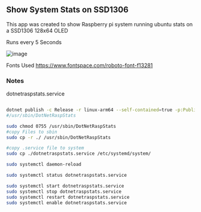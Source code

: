 ## Show System Stats on SSD1306
 This app was created to show Raspberry pi system running ubuntu stats on a SSD1306 128x64 OLED
 
 Runs every 5 Seconds
 
 ![image](https://github.com/timothydodd/DotNetRaspStats/assets/8201238/a0ff867e-8e43-46d1-b7a7-af6eed7aed21)

Fonts Used
https://www.fontspace.com/roboto-font-f13281


### Notes

dotnetraspstats.service
``` bash

dotnet publish -c Release -r linux-arm64 --self-contained=true -p:PublishSingleFile=true -p:GenerateRuntimeConfigurationFiles=true -o artifacts
#/usr/sbin/DotNetRaspStats

sudo chmod 0755 /usr/sbin/DotNetRaspStats
#copy Files to sbin
sudo cp -r ./ /usr/sbin/DotNetRaspStats

#copy .service file to system
sudo cp ./dotnetraspstats.service /etc/systemd/system/

sudo systemctl daemon-reload

sudo systemctl status dotnetraspstats.service

sudo systemctl start dotnetraspstats.service
sudo systemctl stop dotnetraspstats.service
sudo systemctl restart dotnetraspstats.service
sudo systemctl enable dotnetraspstats.service
```


